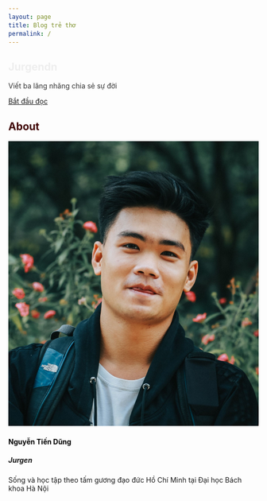 ```yaml
---
layout: page
title: Blog trẻ thơ
permalink: /
---
```

<main class="page landing-page">
    <section class="clean-block clean-hero" style="background-image: url(&quot;assets/img/page/page_background/background.jpg&quot;);color: rgba(0,0,0,0.8);background-attachment: fixed;background-position: center;">
            <div class="text">
                <h2 style="color: #eeeeee!important">Jurgendn</h2>
                <p>Viết ba lăng nhăng chia sẻ sự đời</p><a class="btn btn-outline-light btn-lg" role="button" href="{{site.baseurl}}/blog-list/">Bắt đầu đọc</a></div>
        </section>
    <section id="about" class="clean-block about-us">
        <div class="container">
            <div class="block-heading">
                <h2 class="text-info" style="color: #3e0101!important;">About</h2>
            </div>
            <div class="row justify-content-center">
                <div class="col-sm-6 col-lg-4 d-flex justify-content-lg-center align-items-lg-center">
                    <div class="card clean-card text-center"><img class="card-img-top w-100 d-block d-flex flex-column justify-content-lg-center align-items-lg-center" src="assets/img/avatars/Profile-1.JPG"></div>
                </div>
                <div class="col-sm-6 col-lg-4">
                    <div class="card clean-card text-center">
                        <div class="card-body d-flex flex-column justify-content-center align-items-center align-content-center info" style="height: 415.141px;">
                            <h4 class="card-title" style="color: #000000!important">Nguyễn Tiến Dũng</h4>
                            <h5 class="card-title">Jurgen</h5>
                            <p class="text-justify card-text">Sống và học tập theo tấm gương đạo đức Hồ Chí Minh tại Đại học Bách khoa Hà Nội</p>
                        </div>
                    </div>
                </div>
            </div>
        </div>
    </section>
</main>